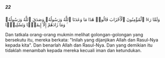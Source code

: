 ##### 22

<span class="ayah">وَلَمَّا رَءَا ٱلْمُؤْمِنُونَ ٱلْأَحْزَابَ قَالُوا۟ هَٰذَا مَا وَعَدَنَا ٱللَّهُ وَرَسُولُهُۥ وَصَدَقَ ٱللَّهُ وَرَسُولُهُۥ ۚ وَمَا زَادَهُمْ إِلَّآ إِيمَٰنًۭا وَتَسْلِيمًۭا</span>

<span class="ayah_translation">Dan tatkala orang-orang mukmin melihat golongan-golongan yang bersekutu itu, mereka berkata: "Inilah yang dijanjikan Allah dan Rasul-Nya kepada kita". Dan benarlah Allah dan Rasul-Nya. Dan yang demikian itu tidaklah menambah kepada mereka kecuali iman dan ketundukan.</span>
